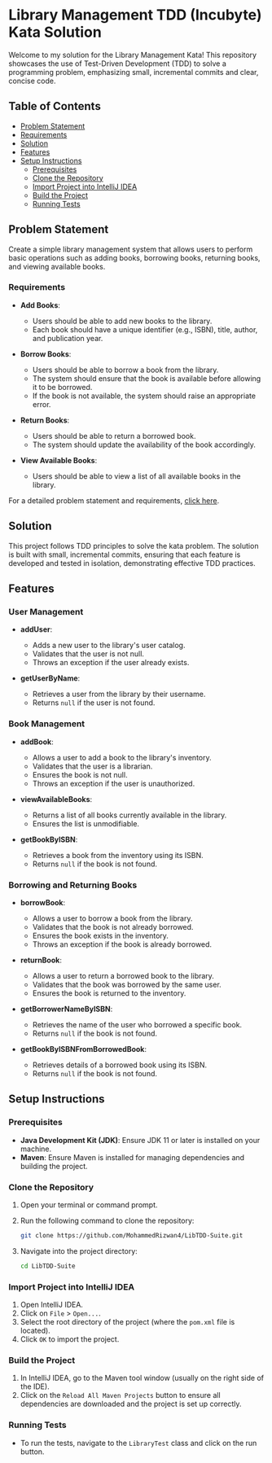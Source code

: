 # Library Management TDD (Incubyte) Kata Solution

Welcome to my solution for the Library Management Kata! This repository showcases the use of Test-Driven Development (TDD) to solve a programming problem, emphasizing small, incremental commits and clear, concise code.

## Table of Contents

- [Problem Statement](#problem-statement)
- [Requirements](#requirements)
- [Solution](#solution)
- [Features](#features)
- [Setup Instructions](#setup-instructions)
  - [Prerequisites](#prerequisites)
  - [Clone the Repository](#clone-the-repository)
  - [Import Project into IntelliJ IDEA](#import-project-into-intellij-idea)
  - [Build the Project](#build-the-project)
  - [Running Tests](#running-tests)

## Problem Statement

Create a simple library management system that allows users to perform basic operations such as adding books, borrowing books, returning books, and viewing available books.

### Requirements

- **Add Books**:
  - Users should be able to add new books to the library.
  - Each book should have a unique identifier (e.g., ISBN), title, author, and publication year.

- **Borrow Books**:
  - Users should be able to borrow a book from the library.
  - The system should ensure that the book is available before allowing it to be borrowed.
  - If the book is not available, the system should raise an appropriate error.

- **Return Books**:
  - Users should be able to return a borrowed book.
  - The system should update the availability of the book accordingly.

- **View Available Books**:
  - Users should be able to view a list of all available books in the library.

For a detailed problem statement and requirements, [click here](Problem%20Statement.md).

## Solution

This project follows TDD principles to solve the kata problem. The solution is built with small, incremental commits, ensuring that each feature is developed and tested in isolation, demonstrating effective TDD practices.

## Features

### User Management

- **addUser**:
  - Adds a new user to the library's user catalog.
  - Validates that the user is not null.
  - Throws an exception if the user already exists.

- **getUserByName**:
  - Retrieves a user from the library by their username.
  - Returns `null` if the user is not found.

### Book Management

- **addBook**:
  - Allows a user to add a book to the library's inventory.
  - Validates that the user is a librarian.
  - Ensures the book is not null.
  - Throws an exception if the user is unauthorized.

- **viewAvailableBooks**:
  - Returns a list of all books currently available in the library.
  - Ensures the list is unmodifiable.

- **getBookByISBN**:
  - Retrieves a book from the inventory using its ISBN.
  - Returns `null` if the book is not found.

### Borrowing and Returning Books

- **borrowBook**:
  - Allows a user to borrow a book from the library.
  - Validates that the book is not already borrowed.
  - Ensures the book exists in the inventory.
  - Throws an exception if the book is already borrowed.

- **returnBook**:
  - Allows a user to return a borrowed book to the library.
  - Validates that the book was borrowed by the same user.
  - Ensures the book is returned to the inventory.

- **getBorrowerNameByISBN**:
  - Retrieves the name of the user who borrowed a specific book.
  - Returns `null` if the book is not found.

- **getBookByISBNFromBorrowedBook**:
  - Retrieves details of a borrowed book using its ISBN.
  - Returns `null` if the book is not found.

## Setup Instructions

### Prerequisites

- **Java Development Kit (JDK)**: Ensure JDK 11 or later is installed on your machine.
- **Maven**: Ensure Maven is installed for managing dependencies and building the project.

### Clone the Repository

1. Open your terminal or command prompt.
2. Run the following command to clone the repository:

    ```bash
    git clone https://github.com/MohammedRizwan4/LibTDD-Suite.git
    ```

3. Navigate into the project directory:

    ```bash
    cd LibTDD-Suite
    ```

### Import Project into IntelliJ IDEA

1. Open IntelliJ IDEA.
2. Click on `File` > `Open...`.
3. Select the root directory of the project (where the `pom.xml` file is located).
4. Click `OK` to import the project.

### Build the Project

1. In IntelliJ IDEA, go to the Maven tool window (usually on the right side of the IDE).
2. Click on the `Reload All Maven Projects` button to ensure all dependencies are downloaded and the project is set up correctly.

### Running Tests

- To run the tests, navigate to the `LibraryTest` class and click on the run button.
